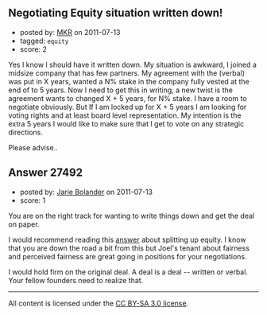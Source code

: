 ## Negotiating Equity situation written down!

- posted by: [MKR](https://stackexchange.com/users/-1/11942-mkr) on 2011-07-13
- tagged: `equity`
- score: 2

Yes I know I should have it written down. My situation is awkward, I joined a midsize company that has few partners. My agreement with the (verbal) was put in X years, wanted a N% stake in the company fully vested at the end of to 5 years.
Now I need to get this in writing, a new twist is the agreement wants to changed X + 5 years, for N% stake. I have a room to negotiate obviously. But If I am locked up for X + 5 years I am looking for voting rights and at least board level representation. My intention is the extra 5 years I would like to make sure that I get to vote on any strategic directions.

Please advise..


## Answer 27492

- posted by: [Jarie Bolander](https://stackexchange.com/users/-1/585-jarie-bolander) on 2011-07-13
- score: 1

You are on the right track for wanting to write things down and get the deal on paper.

I would recommend reading this [answer](http://answers.onstartups.com/questions/6949/forming-a-new-software-startup-how-do-i-allocate-ownership-fairly/23326#23326) about splitting up equity. I know that you are down the road a bit from this but Joel's tenant about fairness and perceived fairness are great going in positions for your negotiations.

I would hold firm on the original deal. A deal is a deal -- written or verbal. Your fellow founders need to realize that.



---

All content is licensed under the [CC BY-SA 3.0 license](https://creativecommons.org/licenses/by-sa/3.0/).
